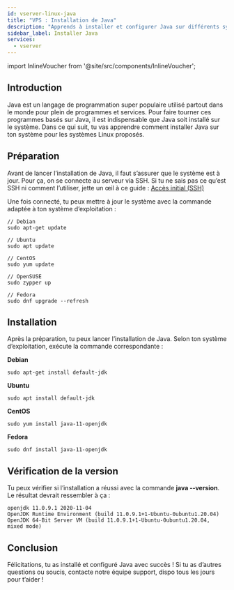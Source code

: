 ```yaml
---
id: vserver-linux-java
title: "VPS : Installation de Java"
description: "Apprends à installer et configurer Java sur différents systèmes Linux pour faire tourner tes programmes sans accroc → Découvre-le maintenant"
sidebar_label: Installer Java
services:
  - vserver
---
```


import InlineVoucher from '@site/src/components/InlineVoucher';

## Introduction

Java est un langage de programmation super populaire utilisé partout dans le monde pour plein de programmes et services. Pour faire tourner ces programmes basés sur Java, il est indispensable que Java soit installé sur le système. Dans ce qui suit, tu vas apprendre comment installer Java sur ton système pour les systèmes Linux proposés.

<InlineVoucher />

## Préparation

Avant de lancer l’installation de Java, il faut s’assurer que le système est à jour. Pour ça, on se connecte au serveur via SSH. Si tu ne sais pas ce qu’est SSH ni comment l’utiliser, jette un œil à ce guide : [Accès initial (SSH)](vserver-linux-ssh.md)

Une fois connecté, tu peux mettre à jour le système avec la commande adaptée à ton système d’exploitation :

```
// Debian
sudo apt-get update

// Ubuntu
sudo apt update

// CentOS
sudo yum update

// OpenSUSE
sudo zypper up

// Fedora
sudo dnf upgrade --refresh
```

## Installation

Après la préparation, tu peux lancer l’installation de Java. Selon ton système d’exploitation, exécute la commande correspondante :

**Debian**

```
sudo apt-get install default-jdk
```

**Ubuntu**

```
sudo apt install default-jdk
```

**CentOS**

```
sudo yum install java-11-openjdk
```

**Fedora**

```
sudo dnf install java-11-openjdk
```

## Vérification de la version

Tu peux vérifier si l’installation a réussi avec la commande **java --version**. Le résultat devrait ressembler à ça :

```
openjdk 11.0.9.1 2020-11-04
OpenJDK Runtime Environment (build 11.0.9.1+1-Ubuntu-0ubuntu1.20.04)
OpenJDK 64-Bit Server VM (build 11.0.9.1+1-Ubuntu-0ubuntu1.20.04, mixed mode)
```

## Conclusion

Félicitations, tu as installé et configuré Java avec succès ! Si tu as d’autres questions ou soucis, contacte notre équipe support, dispo tous les jours pour t’aider !

<InlineVoucher />